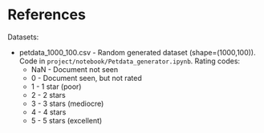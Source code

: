 # References

Datasets:

* petdata_1000_100.csv - Random generated dataset (shape=(1000,100)). Code in `project/notebook/Petdata_generator.ipynb`. Rating codes:
    * NaN - Document not seen
    * 0 - Document seen, but not rated
    * 1 - 1 star (poor)
    * 2 - 2 stars
    * 3 - 3 stars (mediocre)
    * 4 - 4 stars
    * 5 - 5 stars (excellent)
